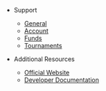 - Support

    - [General](questions/general)
    - [Account](questions/account)
    - [Funds](questions/funds)
    - [Tournaments](questions/tournaments)

- Additional Resources

    - [Official Website](https://www.jackpotrising.com ':target=_blank')
    - [Developer Documentation](https://docs.jackpotrising.com ':target=_blank')
